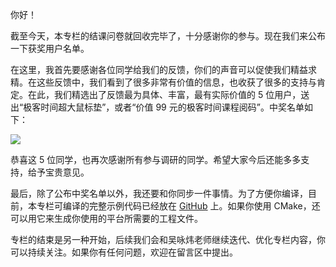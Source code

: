 你好！

截至今天，本专栏的结课问卷就回收完毕了，十分感谢你的参与。现在我们来公布一下获奖用户名单。

在这里，我首先要感谢各位同学给我们的反馈，你们的声音可以促使我们精益求精。在这些反馈中，我们看到了很多非常有价值的信息，也收获了很多的支持与肯定。在此，我们精选出了反馈最为具体、丰富，最有实际价值的 5 位用户，送出“极客时间超大鼠标垫”，或者“价值 99 元的极客时间课程阅码”。中奖名单如下：

![](https://static001.geekbang.org/resource/image/9f/47/9f820af6e197f690454825c41d785847.jpg?wh=4768*1986)

恭喜这 5 位同学，也再次感谢所有参与调研的同学。希望大家今后还能多多支持，给予宝贵意见。

最后，除了公布中奖名单以外，我还要和你同步一件事情。为了方便你编译，目前，本专栏可编译的完整示例代码已经放在 [GitHub](https://github.com/adah1972/geek_time_cpp) 上。如果你使用 CMake，还可以用它来生成你使用的平台所需要的工程文件。

专栏的结束是另一种开始，后续我们会和吴咏炜老师继续迭代、优化专栏内容，你可以持续关注。如果你有任何问题，欢迎在留言区中提出。